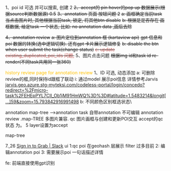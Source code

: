 1、poi id 可选 并可以搜索, 创建 2
~~2、accept的 pin hover的pop up 数据展示(根据source判断数据源) 0.5~~
~~3、annotation 页面 按钮问题 2~~
		~~a: 画框确定当前task~~
			~~当点击图片时, 其他根据当前task, 锁定, 将其他btn disable~~
		 ~~b:  根据是是否存在 画框数据, 给定task 一个状态, 比如: no annotation data ,画后去除~~
	
~~4、annotation review~~
      ~~a: 图片定位到annotation 框 (kartaview api)~~
        ~~gpt 信息和poi 数据的转换(选中逻辑切换). 还有gpt 卡片展示逻辑修复~~
    ~~b: disable the btn when user submit the task(change status)~~
    ~~<font color="#c0504d">  c:  update existing_duplicated_poi_ids 问题,</font>~~
5、图片点击问题
		~~根据img id和task id  re-render(不同task共用同一张360)~~
		 
<font color="#ffc000">history review page for annotation review </font>
1、ID 可选, 动态添加 
		a:  可删除review的框,同时保持id跟框了联动
			i: 通过model 展示poi信息
			 详情参考Jarvis  [jarvis.geo.azure.stg-myteksi.com/codeless-portal/login/concedo?redirect=%2Fmicro-task%2FEHEpPYL7CII\_Ob1jM91HmWQ%3D%3D#latitude=1.5483214&longit[…]59&zoom=15.793842916991498](https://jarvis.geo.azure.stg-myteksi.com/codeless-portal/micro-task/EHEpPYL7CII_Ob1jM91HmWQ==#latitude=1.5483214&longit[…]59&zoom=15.793842916991498)
         b: 不同颜色区别框选状态\\
         
         
         

annotation
	map-tree -->annotation
		 task 自带annotation 不可编辑
annotation review 
	.map-TREE
	 多图片兼容. 
qc
   图片画框与创建和更新POI交互
accept的qc状态 为。 5 layer设置为accept
	
map-tree

7.,26
	[Sign in to Grab | Slack](https://grab.slack.com/archives/C048HBNDLUT/p1721959454913439)
 ui
	  1:qc poi 在geohash 层展示
		filter 过多目前
	 2: 编辑annotation poi
	 3: 需要展示poi 一句话描述详情
	  
 fe: 前端直接使用gpt识别	
	

